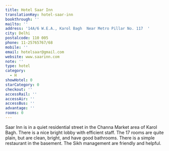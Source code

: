 ```yaml
---
title: Hotel Saar Inn
translationKey: hotel-saar-inn
bookthrough: ''
mailto: ''
address: '14A/6 W.E.A., Karol Bagh  Near Metro Pillar No. 117  '
city: Delhi
postalcode: 110 005
phone: 11-25765767/68
mobile: ''
email: hotelsaar@gmail.com
website: www.saarinn.com
note: ''
type: hotel
category:
  - H
showHotel: 0
starCategory: 0
checkout: ''
accessRail: ''
accessAir: ''
accessBus: ''
advantage: ''
rooms: 0
---
```

Saar Inn is in a quiet residential street in the Channa Market area of Karol Bagh. There is a nice bright lobby with efficient staff. The 17 rooms are quite plain, but are clean, bright, and have good bathrooms. There is a simple restaurant in the basement. The Sikh management are friendly and helpful. 